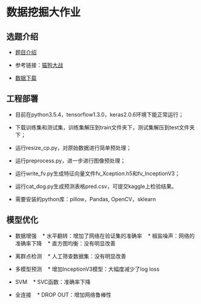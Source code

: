 # 数据挖掘大作业

## 选题介绍

- [题目介绍](https://www.kaggle.com/c/dogs-vs-cats-redux-kernels-edition)

- 参考链接：[猫狗大战](https://zhuanlan.zhihu.com/p/25978105)

- [数据下载](https://www.kaggle.com/c/dogs-vs-cats-redux-kernels-edition/data)

## 工程部署

- 目前在python3.5.4，tensorflow1.3.0，keras2.0.6环境下能正常运行；

- 下载训练集和测试集，训练集解压到train文件夹下，测试集解压到test文件夹下；

- 运行resize_cp.py，对原始数据进行简单预处理；

- 运行preprocess.py，进一步进行图像预处理；

- 运行write_fv.py生成特征向量文件fv_Xception.h5和fv_InceptionV3；

- 运行cat_dog.py生成预测表格pred.csv，可提交kaggle上检验结果。

- 需要安装的python库：pillow，Pandas, OpenCV，sklearn

## 模型优化

* 数据增强
    * 水平翻转：增加了网络在验证集的准确率
    * 椒盐噪声：网络的准确率下降
    * 直方图均衡：没有明显改善

* 离群点检测
    * 人工筛查数据集：没有明显改善

* 多模型预测
    * 增加InceptionV3模型：大幅度减少了log loss

* SVM
    * SVC函数：准确率下降

* 全连接
    * DROP OUT：增加网络鲁棒性
